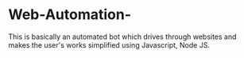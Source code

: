 # Web-Automation-
This is basically an automated bot which drives through websites and makes the user's works simplified using  Javascript, Node JS.
